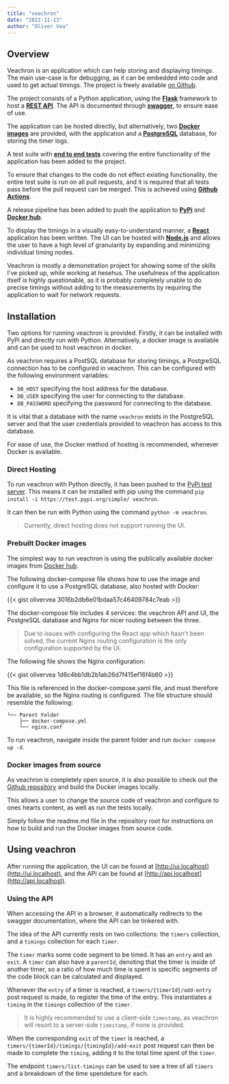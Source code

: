 ```yaml
---
title: "veachron"
date: "2022-11-13"
author: "Oliver Vea"
---
```


## Overview

Veachron is an application which can help storing and displaying timings. The main use-case is for debugging, as it can be embedded into code and used to get actual timings. The project is freely available [on Github](https://github.com/OliverVea/veachron).

The project consists of a Python application, using the [__Flask__](https://flask.palletsprojects.com/en/2.2.x/) framework to host a [__REST API__](https://restfulapi.net/). The API is documented through [__swagger__](https://swagger.io/), to ensure ease of use.

The application can be hosted directly, but alternatively, two [__Docker__](https://hub.docker.com/repository/docker/olivervea/veachron-ui) [__images__](https://hub.docker.com/repository/docker/olivervea/veachron-api) are provided, with the application and a [__PostgreSQL__](https://hub.docker.com/_/postgres) database, for storing the timer logs.

A test suite with [__end to end tests__](https://github.com/OliverVea/veachron/blob/main/tests/test_application/test_timing.py) covering the entire functionality of the application has been added to the project.

To ensure that changes to the code do not effect existing functionality, the entire test suite is run on all pull requests, and it is required that all tests pass before the pull request can be merged. This is achieved using [__Github Actions__](https://github.com/OliverVea/veachron/actions).

A release pipeline has been added to push the application to [__PyPi__](https://test.pypi.org/project/veachron/) and [__Docker hub__](https://hub.docker.com/u/olivervea).

To display the timings in a visually easy-to-understand manner, a [__React__](https://reactjs.org/) application has been written. The UI can be hosted with [__Node.js__](https://nodejs.org/en/) and allows the user to have a high level of granularity by expanding and minimizing individual timing nodes.

Veachron is mostly a demonstration project for showing some of the skills I've picked up, while working at hesehus. The usefulness of the application itself is highly questionable, as it is probably completely unable to do precise timings without adding to the measurements by requiring the application to wait for network requests.

## Installation

Two options for running veachron is provided. Firstly, it can be installed with PyPi and directly run with Python. Alternatively, a docker image is available and can be used to host veachron in docker.

As veachron requires a PostSQL database for storing timings, a PostgreSQL connection has to be configured in veachron. This can be configured with the following environment variables: 

* `DB_HOST` specifying the host address for the database.
* `DB_USER` specifying the user for connecting to the database.
* `DB_PASSWORD` specifying the password for connecting to the database.

It is vital that a database with the name `veachron` exists in the PostgreSQL server and that the user credentials provided to veachron has access to this database.

For ease of use, the Docker method of hosting is recommended, whenever Docker is available.

### Direct Hosting

To run veachron with Python directly, it has been pushed to the [PyPi test server](https://test.pypi.org/project/veachron/). This means it can be installed with pip using the command `pip install -i https://test.pypi.org/simple/ veachron`.

It can then be run with Python using the command `python -m veachron`.

> Currently, direct hosting does not support running the UI.

### Prebuilt Docker images

The simplest way to run veachron is using the publically available docker images from [Docker hub](https://hub.docker.com/r/olivervea/veachron). 

The following docker-compose file shows how to use the image and configure it to use a PostgreSQL database, also hosted with Docker:

{{< gist olivervea 3016b2db6e01bdaa57c46409784c7eab >}}

The docker-compose file includes 4 services: the veachron API and UI, the PostgreSQL database and Nginx for nicer routing between the three. 

> Due to issues with configuring the React app which hasn't been solved, the current Nginx routing configuration is the only configuration supported by the UI.

The following file shows the Nginx configuration:

{{< gist olivervea 1d6c4bb1db2b1ab26d7f415ef16f4b60 >}}

This file is referenced in the docker-compose.yaml file, and must therefore be available, so the Nginx routing is configured. The file structure should resemble the following:

```
└── Parent Folder
    ├── docker-compose.yml
    └── nginx.conf
```

To run veachron, navigate inside the parent folder and run `docker compose up -d`.

### Docker images from source

As veachron is completely open source, it is also possible to check out the [Github repository](https://github.com/OliverVea/veachron) and build the Docker images locally.

This allows a user to change the source code of veachron and configure to ones hearts content, as well as run the tests locally.

Simply follow the readme.md file in the repository root for instructions on how to build and run the Docker images from source code.

## Using veachron

After running the application, the UI can be found at [http://ui.localhost](http://ui.localhost), and the API can be found at [http://api.localhost](http://api.localhost).

### Using the API

When accessing the API in a browser, it automatically redirects to the swagger documentation, where the API can be tinkered with.

The idea of the API currently rests on two collections: the `timers` collection, and a `timings` collection for each `timer`.

The `timer` marks some code segment to be timed. It has an `entry` and an `exit`. A `timer` can also have a `parentId`, denoting that the timer is inside of another timer, so a ratio of how much time is spent is specific segments of the code block can be calculated and displayed.

Whenever the `entry` of a timer is reached, a `timers/{timerId}/add-entry` post request is made, to register the time of the entry. This instantiates a `timing` in the `timings` collection of the `timer`.

> It is highly recommended to use a client-side `timestamp`, as veachron will resort to a server-side `timestamp`, if none is provided.

When the corresponding `exit` of the `timer` is reached, a `timers/{timerId}/timings/{timingId}/add-exit` post request can then be made to complete the `timing`, adding it to the total time spent of the `timer`.

The endpoint `timers/list-timings` can be used to see a tree of all `timers` and a breakdown of the time spendeture for each.
